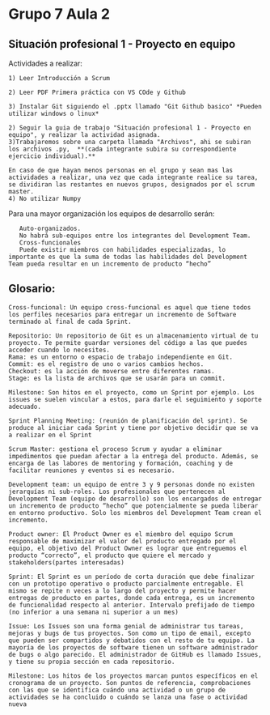 # Grupo 7 Aula 2

##  Situación profesional 1 - Proyecto en equipo

 Actividades a realizar:

    1) Leer Introducción a Scrum

    2) Leer PDF Primera práctica con VS COde y Github
    
    3) Instalar Git siguiendo el .pptx llamado "Git Github basico" *Pueden utilizar windows o linux*

    2) Seguir la guia de trabajo "Situación profesional 1 - Proyecto en equipo", y realizar la actividad asignada.
    3)Trabajaremos sobre una carpeta llamada "Archivos", ahi se subiran los archivos .py,  **(cada integrante subira su correspondiente ejercicio individual).**

    En caso de que hayan menos personas en el grupo y sean mas las actividades a realizar, una vez que cada integrante realice su tarea, se dividiran las restantes en nuevos grupos, designados por el scrum master.
    4) No utilizar Numpy

Para una mayor organización los equipos de desarrollo serán:


       Auto-organizados.
       No habrá sub-equipos entre los integrantes del Development Team.
       Cross-funcionales
       Puede existir miembros con habilidades especializadas, lo importante es que la suma de todas las habilidades del Development Team pueda resultar en un incremento de producto “hecho”

 ## Glosario:

    Cross-funcional: Un equipo cross-funcional es aquel que tiene todos los perfiles necesarios para entregar un incremento de Software terminado al final de cada Sprint.

    Repositorio: Un repositorio de Git es un almacenamiento virtual de tu proyecto. Te permite guardar versiones del código a las que puedes acceder cuando lo necesites.
    Rama: es un entorno o espacio de trabajo independiente en Git.
    Commit: es el registro de uno o varios cambios hechos.
    Checkout: es la acción de moverse entre diferentes ramas.
    Stage: es la lista de archivos que se usarán para un commit.

    Milestone: Son hitos en el proyecto, como un Sprint por ejemplo. Los issues se suelen vincular a estos, para darle el seguimiento y soporte adecuado.

    Sprint Planning Meeting: (reunión de planificación del sprint). Se produce al iniciar cada Sprint y tiene por objetivo decidir que se va a realizar en el Sprint

    Scrum Master: gestiona el proceso Scrum y ayudar a eliminar impedimentos que puedan afectar a la entrega del producto. Además, se encarga de las labores de mentoring y formación, coaching y de facilitar reuniones y eventos si es necesario.

    Development team: un equipo de entre 3 y 9 personas donde no existen jerarquías ni sub-roles. Los profesionales que pertenecen al Development Team (equipo de desarrollo) son los encargados de entregar un incremento de producto “hecho” que potencialmente se pueda liberar en entorno productivo. Solo los miembros del Development Team crean el incremento.

    Product owner: El Product Owner es el miembro del equipo Scrum responsable de maximizar el valor del producto entregado por el equipo, el objetivo del Product Owner es lograr que entreguemos el producto “correcto”, el producto que quiere el mercado y stakeholders(partes interesadas)
    
    Sprint: El Sprint es un período de corta duración que debe finalizar con un prototipo operativo o producto parcialmente entregable. El mismo se repite n veces a lo largo del proyecto y permite hacer entregas de producto en partes, donde cada entrega, es un incremento de funcionalidad respecto al anterior. Intervalo prefijado de tiempo (no inferior a una semana ni superior a un mes)

    Issue: Los Issues son una forma genial de administrar tus tareas, mejoras y bugs de tus proyectos. Son como un tipo de email, excepto que pueden ser compartidos y debatidos con el resto de tu equipo. La mayoría de los proyectos de software tienen un software administrador de bugs o algo parecido. El administrador de GitHub es llamado Issues, y tiene su propia sección en cada repositorio.

    Milestone: Los hitos de los proyectos marcan puntos específicos en el cronograma de un proyecto. Son puntos de referencia, comprobaciones con las que se identifica cuándo una actividad o un grupo de actividades se ha concluido o cuándo se lanza una fase o actividad nueva